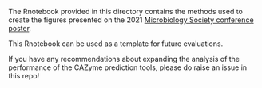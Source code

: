 The Rnotebook provided in this directory contains the methods used to create the figures presented on the 2021 [Microbiology Society conference poster](https://doi.org/10.6084/m9.figshare.14370836.v1).

This Rnotebook can be used as a template for future evaluations.

If you have any recommendations about expanding the analysis of the performance of the CAZyme prediction tools, please do raise an issue in this repo!

